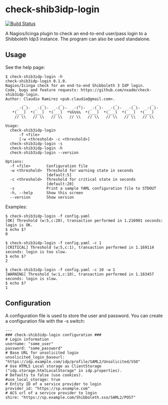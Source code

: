 # check-shib3idp-login

[![Build Status](https://travis-ci.org/KULeuven-CCIS/check-shib3idp-login.svg?branch=master)](https://travis-ci.org/KULeuven-CCIS/check-shib3idp-login)

A Nagios/Icinga plugin to check an end-to-end user/pass login to a Shibboleth Idp3 instance. The program can also be used standalone.

## Usage

See the help page:

```
$ check-shib3idp-login -h
check-shib3idp-login 0.1.0.
Nagios/Icinga check for an end-to-end Shibboleth 3 IdP login.
Code, bugs and feature requests: https://github.com/nxadm/check-shib3idp-login.
Author: Claudio Ramirez <pub.claudio@gmail.com>.
        _       _       _       _       _       _       _       _
     _-(_)-  _-(_)-  _-(_)-  _-(")-  _-(_)-  _-(_)-  _-(_)-  _-(_)-
   *(___)  *(___)  *(___)  *%%%%%  *(___)  *(___)  *(___)  *(___)
    // \\   // \\   // \\   // \\   // \\   // \\   // \\   // \\

Usage:
  check-shib3idp-login
      -f <file>
      [-w <threshold> -c <threshold>]
  check-shib3idp-login -s
  check-shib3idp-login -h
  check-shib3idp-login --version

Options:
  -f <file>       Configuration file
  -w <threshold>  Threshold for warning state in seconds
                  [default:5]
  -c <threshold>  Threshold for critical state in seconds
                  [default:20]
  -s              Print a sample YAML configuration file to STDOUT
  -h, --help      Show this screen
  --version       Show version
```

Examples:

```
$ check-shib3idp-login -f config.yaml
[OK] Threshold (w:5,c:20), transaction performed in 1.216901 seconds: login is OK.
$ echo $?
0

$ check-shib3idp-login -f config.yaml -c 1
[CRITICAL] Threshold (w:5,c:1), transaction performed in 1.169114 seconds: login is too slow.
$ echo $?
2

$ check-shib3idp-login -f config.yaml -c 10 -w 1
[WARNING] Threshold (w:1,c:10), transaction performed in 1.183457 seconds: login is slow.
$ echo $?
1
```

## Configuration

A configuration file is used to store the user and password. You can create a configuration file with the -s switch:

```
---
### check-shib3idp-login configuration ###
# Login information
username: "some_user"
password: "some_password"
# Base URL for unsolicited login
unsolicited_login_baseurl: "https://idp.example.com/idp/profile/SAML2/Unsolicited/SSO"
# Use HTML5 Local storage as ClientStorage ("idp.storage.htmlLocalStorage" in idp.properties).
# Defaults to false (use cookies).
#use_local_storage: true
# Entity ID of a service provider to login
provider_id: "https://sp.example.com"
# ACS url of a service provider to login
shire: "https://sp.example.com/Shibboleth.sso/SAML2/POST"
```
